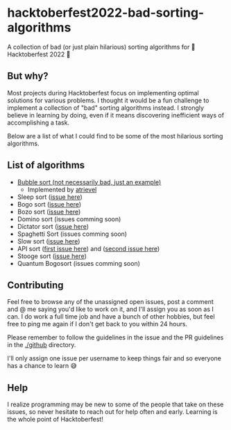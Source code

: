 # hacktoberfest2022-bad-sorting-algorithms
A collection of bad (or just plain hilarious) sorting algorithms for 🎃 Hacktoberfest 2022 🎃

## But why?
Most projects during Hacktoberfest focus on implementing optimal solutions for various problems. I thought it would be a fun challenge to implement a collection of "bad" sorting algorithms instead. I strongly believe in learning by doing, even if it means discovering inefficient ways of accomplishing a task.

Below are a list of what I could find to be some of the most hilarious sorting algorithms.

## List of algorithms
* [Bubble sort (not necessarily bad, just an example)](https://github.com/atrievel/hacktoberfest2022-bad-sorting-algorithms/blob/main/src/algorithms/bubble-sort.ts)
  * Implemented by [atrievel](https://github.com/atrievel)
* Sleep sort ([issue here](https://github.com/atrievel/hacktoberfest2022-bad-sorting-algorithms/issues/16))
* Bogo sort ([issue here](https://github.com/atrievel/hacktoberfest2022-bad-sorting-algorithms/issues/17))
* Bozo sort ([issue here](https://github.com/atrievel/hacktoberfest2022-bad-sorting-algorithms/issues/18))
* Domino sort (issues comming soon)
* Dictator sort ([issue here](https://github.com/atrievel/hacktoberfest2022-bad-sorting-algorithms/issues/19))
* Spaghetti Sort (issues comming soon)
* Slow sort ([issue here](https://github.com/atrievel/hacktoberfest2022-bad-sorting-algorithms/issues/20))
* API sort ([first issue here](https://github.com/atrievel/hacktoberfest2022-bad-sorting-algorithms/issues/22)) and ([second issue here](https://github.com/atrievel/hacktoberfest2022-bad-sorting-algorithms/issues/23))
* Stooge sort ([issue here](https://github.com/atrievel/hacktoberfest2022-bad-sorting-algorithms/issues/21))
* Quantum Bogosort (issues comming soon)

## Contributing
Feel free to browse any of the unassigned open issues, post a comment and @ me saying you'd like to work on it, and I'll assign you as soon as I can.
I do work a full time job and have a bunch of other hobbies, but feel free to ping me again if I don't get back to you within 24 hours.

Please remember to follow the guidelines in the issue and the PR guidelines in the [./github](https://github.com/atrievel/hacktoberfest2022-bad-sorting-algorithms/tree/main/.github) directory.

I'll only assign one issue per username to keep things fair and so everyone has a chance to learn 😅

## Help
I realize programming may be new to some of the people that take on these issues, so never hesitate to reach out for help often and early. Learning is the whole point of Hacktoberfest!
